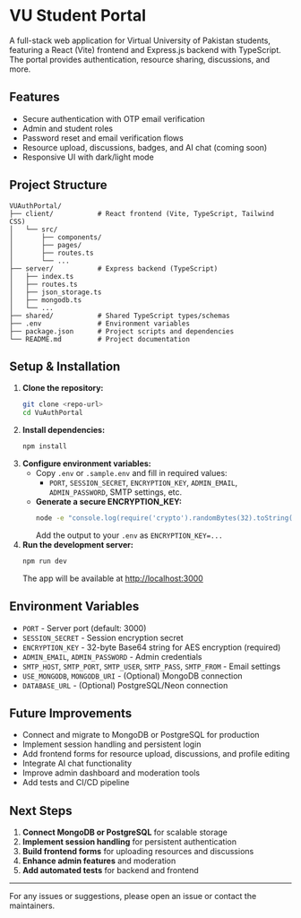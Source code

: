# VU Student Portal

A full-stack web application for Virtual University of Pakistan students, featuring a React (Vite) frontend and Express.js backend with TypeScript. The portal provides authentication, resource sharing, discussions, and more.

## Features
- Secure authentication with OTP email verification
- Admin and student roles
- Password reset and email verification flows
- Resource upload, discussions, badges, and AI chat (coming soon)
- Responsive UI with dark/light mode

## Project Structure
```
VUAuthPortal/
├── client/           # React frontend (Vite, TypeScript, Tailwind CSS)
│   └── src/
│       ├── components/
│       ├── pages/
│       ├── routes.ts
│       └── ...
├── server/           # Express backend (TypeScript)
│   ├── index.ts
│   ├── routes.ts
│   ├── json_storage.ts
│   ├── mongodb.ts
│   └── ...
├── shared/           # Shared TypeScript types/schemas
├── .env              # Environment variables
├── package.json      # Project scripts and dependencies
└── README.md         # Project documentation
```

## Setup & Installation
1. **Clone the repository:**
   ```bash
   git clone <repo-url>
   cd VuAuthPortal
   ```
2. **Install dependencies:**
   ```bash
   npm install
   ```
3. **Configure environment variables:**
   - Copy `.env` or `.sample.env` and fill in required values:
     - `PORT`, `SESSION_SECRET`, `ENCRYPTION_KEY`, `ADMIN_EMAIL`, `ADMIN_PASSWORD`, SMTP settings, etc.
   - **Generate a secure ENCRYPTION_KEY:**
     ```bash
     node -e "console.log(require('crypto').randomBytes(32).toString('base64'))"
     ```
     Add the output to your `.env` as `ENCRYPTION_KEY=...`
4. **Run the development server:**
   ```bash
   npm run dev
   ```
   The app will be available at [http://localhost:3000](http://localhost:3000)

## Environment Variables
- `PORT` - Server port (default: 3000)
- `SESSION_SECRET` - Session encryption secret
- `ENCRYPTION_KEY` - 32-byte Base64 string for AES encryption (required)
- `ADMIN_EMAIL`, `ADMIN_PASSWORD` - Admin credentials
- `SMTP_HOST`, `SMTP_PORT`, `SMTP_USER`, `SMTP_PASS`, `SMTP_FROM` - Email settings
- `USE_MONGODB`, `MONGODB_URI` - (Optional) MongoDB connection
- `DATABASE_URL` - (Optional) PostgreSQL/Neon connection

## Future Improvements
- Connect and migrate to MongoDB or PostgreSQL for production
- Implement session handling and persistent login
- Add frontend forms for resource upload, discussions, and profile editing
- Integrate AI chat functionality
- Improve admin dashboard and moderation tools
- Add tests and CI/CD pipeline

## Next Steps
1. **Connect MongoDB or PostgreSQL** for scalable storage
2. **Implement session handling** for persistent authentication
3. **Build frontend forms** for uploading resources and discussions
4. **Enhance admin features** and moderation
5. **Add automated tests** for backend and frontend

---
For any issues or suggestions, please open an issue or contact the maintainers.